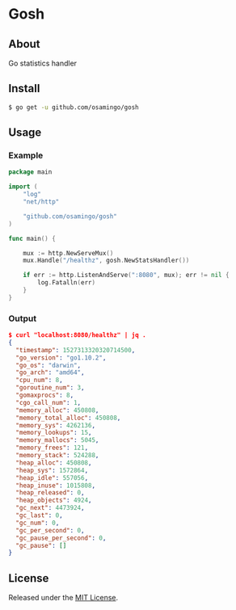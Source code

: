 # Gosh

## About

Go statistics handler

## Install

```bash
$ go get -u github.com/osamingo/gosh
```

## Usage

### Example

```go
package main

import (
	"log"
	"net/http"

	"github.com/osamingo/gosh"
)

func main() {

	mux := http.NewServeMux()
	mux.Handle("/healthz", gosh.NewStatsHandler())

	if err := http.ListenAndServe(":8080", mux); err != nil {
		log.Fatalln(err)
	}
}
```

### Output

```json
$ curl "localhost:8080/healthz" | jq .
{
  "timestamp": 1527313320320714500,
  "go_version": "go1.10.2",
  "go_os": "darwin",
  "go_arch": "amd64",
  "cpu_num": 8,
  "goroutine_num": 3,
  "gomaxprocs": 8,
  "cgo_call_num": 1,
  "memory_alloc": 450808,
  "memory_total_alloc": 450808,
  "memory_sys": 4262136,
  "memory_lookups": 15,
  "memory_mallocs": 5045,
  "memory_frees": 121,
  "memory_stack": 524288,
  "heap_alloc": 450808,
  "heap_sys": 1572864,
  "heap_idle": 557056,
  "heap_inuse": 1015808,
  "heap_released": 0,
  "heap_objects": 4924,
  "gc_next": 4473924,
  "gc_last": 0,
  "gc_num": 0,
  "gc_per_second": 0,
  "gc_pause_per_second": 0,
  "gc_pause": []
}
```


## License

Released under the [MIT License](https://github.com/osamingo/gosh/blob/master/LICENSE).
